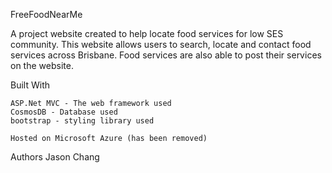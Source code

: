 FreeFoodNearMe

A project website created to help locate food services for low SES community. This website allows users to search, locate and contact food services across Brisbane. Food services are also able to post their services on the website.

Built With

    ASP.Net MVC - The web framework used
    CosmosDB - Database used
    bootstrap - styling library used
    
    Hosted on Microsoft Azure (has been removed)

Authors
    Jason Chang 
